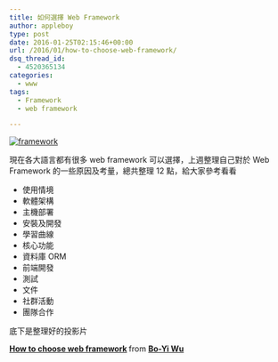 ```yaml
---
title: 如何選擇 Web Framework
author: appleboy
type: post
date: 2016-01-25T02:15:46+00:00
url: /2016/01/how-to-choose-web-framework/
dsq_thread_id:
  - 4520365134
categories:
  - www
tags:
  - Framework
  - web framework

---
```

<a data-flickr-embed="true"  href="https://www.flickr.com/photos/kazk/198640938" title="framework"><img src="https://i2.wp.com/farm1.staticflickr.com/68/198640938_ee4b99a683_z.jpg?resize=640%2C480&#038;ssl=1" alt="framework" data-recalc-dims="1" /></a>

現在各大語言都有很多 web framework 可以選擇，上週整理自己對於 Web Framework 的一些原因及考量，總共整理 12 點，給大家參考看看

  * 使用情境
  * 軟體架構
  * 主機部署
  * 安裝及開發
  * 學習曲線
  * 核心功能
  * 資料庫 ORM
  * 前端開發
  * 測試
  * 文件
  * 社群活動
  * 團隊合作

<!--more-->

底下是整理好的投影片

<div style="margin-bottom:5px">
  <strong> <a href="//www.slideshare.net/appleboy/how-to-choose-web-framework" title="How to choose web framework" target="_blank">How to choose web framework</a> </strong> from <strong><a href="//www.slideshare.net/appleboy" target="_blank">Bo-Yi Wu</a></strong>
</div>